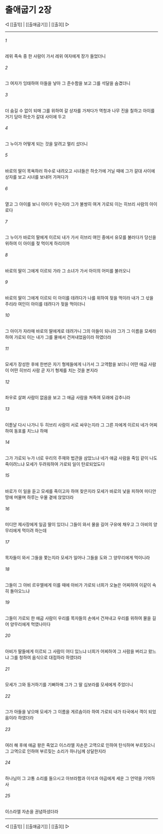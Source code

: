 # 출애굽기 2장

◁ [[출1]] | [[출애굽기]] | [[출3]] ▷
***

###### 1
레위 족속 중 한 사람이 가서 레위 여자에게 장가 들었더니

###### 2
그 여자가 잉태하여 아들을 낳아 그 준수함을 보고 그를 석달을 숨겼더니

###### 3
더 숨길 수 없이 되매 그를 위하여 갈 상자를 가져다가 역청과 나무 진을 칠하고 아이를 거기 담아 하숫가 갈대 사이에 두고

###### 4
그 누이가 어떻게 되는 것을 알려고 멀리 섰더니

###### 5
바로의 딸이 목욕하러 하수로 내려오고 시녀들은 하숫가에 거닐 때에 그가 갈대 사이에 상자를 보고 시녀를 보내어 가져다가

###### 6
열고 그 아이를 보니 아이가 우는지라 그가 불쌍히 여겨 가로되 이는 히브리 사람의 아이로다

###### 7
그 누이가 바로의 딸에게 이르되 내가 가서 히브리 여인 중에서 유모를 불러다가 당신을 위하여 이 아이를 젖 먹이게 하리이까

###### 8
바로의 딸이 그에게 이르되 가라 그 소녀가 가서 아이의 어미를 불러오니

###### 9
바로의 딸이 그에게 이르되 이 아이를 데려다가 나를 위하여 젖을 먹이라 내가 그 삯을 주리라 여인이 아이를 데려다가 젖을 먹이더니

###### 10
그 아이가 자라매 바로의 딸에게로 데려가니 그의 아들이 되니라 그가 그 이름을 모세라 하여 가로되 이는 내가 그를 물에서 건져내었음이라 하였더라

###### 11
모세가 장성한 후에 한번은 자기 형제들에게 나가서 그 고역함을 보더니 어떤 애굽 사람이 어떤 히브리 사람 곧 자기 형제를 치는 것을 본지라

###### 12
좌우로 살펴 사람이 없음을 보고 그 애굽 사람을 쳐죽여 모래에 감추니라

###### 13
이튿날 다시 나가니 두 히브리 사람이 서로 싸우는지라 그 그른 자에게 이르되 네가 어찌하여 동포를 치느냐 하매

###### 14
그가 가로되 누가 너로 우리의 주재와 법관을 삼았느냐 네가 애굽 사람을 죽임 같이 나도 죽이려느냐 모세가 두려워하여 가로되 일이 탄로되었도다

###### 15
바로가 이 일을 듣고 모세를 죽이고자 하여 찾은지라 모세가 바로의 낯을 피하여 미디안 땅에 머물며 하루는 우물 곁에 앉았더라

###### 16
미디안 제사장에게 일곱 딸이 있더니 그들이 와서 물을 길어 구유에 채우고 그 아비의 양무리에게 먹이려 하는데

###### 17
목자들이 와서 그들을 쫓는지라 모세가 일어나 그들을 도와 그 양무리에게 먹이니라

###### 18
그들이 그 아비 르우엘에게 이를 때에 아비가 가로되 너희가 오늘은 어찌하여 이같이 속히 돌아오느냐

###### 19
그들이 가로되 한 애굽 사람이 우리를 목자들의 손에서 건져내고 우리를 위하여 물을 길어 양무리에게 먹였나이다

###### 20
아비가 딸들에게 이르되 그 사람이 어디 있느냐 너희가 어찌하여 그 사람을 버리고 왔느냐 그를 청하여 음식으로 대접하라 하였더라

###### 21
모세가 그와 동거하기를 기뻐하매 그가 그 딸 십보라를 모세에게 주었더니

###### 22
그가 아들을 낳으매 모세가 그 이름을 게르솜이라 하여 가로되 내가 타국에서 객이 되었음이라 하였더라

###### 23
여러 해 후에 애굽 왕은 죽었고 이스라엘 자손은 고역으로 인하여 탄식하며 부르짖으니 그 고역으로 인하여 부르짖는 소리가 하나님께 상달한지라

###### 24
하나님이 그 고통 소리를 들으시고 아브라함과 이삭과 야곱에게 세운 그 언약을 기억하사

###### 25
이스라엘 자손을 권념하셨더라

***
◁ [[출1]] | [[출애굽기]] | [[출3]] ▷
